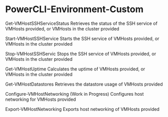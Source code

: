 # PowerCLI-Environment-Custom

Get-VMHostSSHServiceStatus
Retrieves the status of the SSH service of VMHosts provided, or VMHosts in the cluster provided

Start-VMHostSSHService
Starts the SSH service of VMHosts provided, or VMHosts in the cluster provided

Stop-VMHostSSHServic
Stops the SSH service of VMHosts provided, or VMHosts in the cluster provided

Get-VMHostUptime
Calculates the uptime of VMHosts provided, or VMHosts in the cluster provided

Get-VMHostDatastores
Retrieves the datastore usage of VMHosts provided

Configure-VMHostNetworking (Work in Progress)
Configures host networking for VMHosts provided

Export-VMHostNetworking
Exports host networking of VMHosts provided
